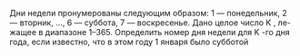  Дни недели пронумерованы следующим образом: 1 — понедельник,
 2 — вторник, ..., 6 — суббота, 7 — воскресенье. Дано целое число K , ле-
 жащее в диапазоне 1–365. Определить номер дня недели для K -го дня года,
 если известно, что в этом году 1 января было субботой
